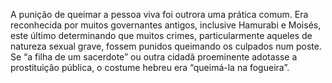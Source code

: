 ﻿A punição de queimar a pessoa viva foi outrora uma prática comum. Era reconhecida por muitos governantes antigos, inclusive Hamurabi e Moisés, este último determinando que muitos crimes, particularmente aqueles de natureza sexual grave, fossem punidos queimando os culpados num poste. Se “a filha de um sacerdote” ou outra cidadã proeminente adotasse a prostituição pública, o costume hebreu era “queimá-la na fogueira”.